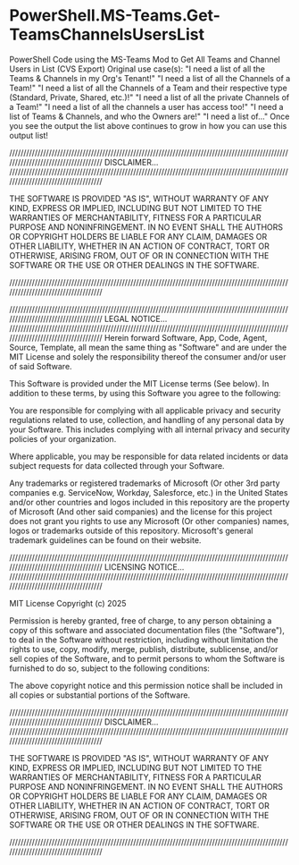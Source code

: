 # PowerShell.MS-Teams.Get-TeamsChannelsUsersList

PowerShell Code using the MS-Teams Mod to Get All Teams and Channel Users in List (CVS Export)
Original use case(s): 
"I need a list of all the Teams & Channels in my Org's Tenant!"
"I need a list of all the Channels of a Team!"
"I need a list of all the Channels of a Team and their respective type (Standard, Private, Shared, etc.)!"
"I need a list of all the private Channels of a Team!"
"I need a list of all the channels a user has access too!"
"I need a list of Teams & Channels, and who the Owners are!"
"I need a list of..." Once you see the output the list above continues to grow in how you can use this output list!

////////////////////////////////////////////////////////////////////////////////////////////////////////////////////////////////////
DISCLAIMER...
////////////////////////////////////////////////////////////////////////////////////////////////////////////////////////////////////

THE SOFTWARE IS PROVIDED "AS IS", WITHOUT WARRANTY OF ANY KIND, EXPRESS OR
IMPLIED, INCLUDING BUT NOT LIMITED TO THE WARRANTIES OF MERCHANTABILITY,
FITNESS FOR A PARTICULAR PURPOSE AND NONINFRINGEMENT. IN NO EVENT SHALL THE
AUTHORS OR COPYRIGHT HOLDERS BE LIABLE FOR ANY CLAIM, DAMAGES OR OTHER
LIABILITY, WHETHER IN AN ACTION OF CONTRACT, TORT OR OTHERWISE, ARISING FROM,
OUT OF OR IN CONNECTION WITH THE SOFTWARE OR THE USE OR OTHER DEALINGS IN THE
SOFTWARE.

////////////////////////////////////////////////////////////////////////////////////////////////////////////////////////////////////


////////////////////////////////////////////////////////////////////////////////////////////////////////////////////////////////////
LEGAL NOTICE...
////////////////////////////////////////////////////////////////////////////////////////////////////////////////////////////////////
Herein forward Software, App, Code, Agent, Source, Template, all mean the same thing as "Software" and are under the MIT License and solely the responsibility thereof the consumer and/or user of said Software.

This Software is provided under the MIT License terms (See below). In addition to these terms, by using this Software you agree to the following:

You are responsible for complying with all applicable privacy and security regulations related to use, collection, and handling of any personal data by your Software. 
This includes complying with all internal privacy and security policies of your organization.

Where applicable, you may be responsible for data related incidents or data subject requests for data collected through your Software.

Any trademarks or registered trademarks of Microsoft (Or other 3rd party companies e.g. ServiceNow, Workday, Salesforce, etc.) in the United States and/or other countries and logos included in this repository are the property of Microsoft (And other said companies) and the license for this project does not grant you rights to use any Microsoft (Or other companies) names, logos or trademarks outside of this repository. Microsoft's general trademark guidelines can be found on their website.


////////////////////////////////////////////////////////////////////////////////////////////////////////////////////////////////////
LICENSING NOTICE...
////////////////////////////////////////////////////////////////////////////////////////////////////////////////////////////////////

MIT License
Copyright (c) 2025

Permission is hereby granted, free of charge, to any person obtaining a copy
of this software and associated documentation files (the "Software"), to deal
in the Software without restriction, including without limitation the rights
to use, copy, modify, merge, publish, distribute, sublicense, and/or sell
copies of the Software, and to permit persons to whom the Software is
furnished to do so, subject to the following conditions:

The above copyright notice and this permission notice shall be included in all
copies or substantial portions of the Software.

////////////////////////////////////////////////////////////////////////////////////////////////////////////////////////////////////
DISCLAIMER...
////////////////////////////////////////////////////////////////////////////////////////////////////////////////////////////////////

THE SOFTWARE IS PROVIDED "AS IS", WITHOUT WARRANTY OF ANY KIND, EXPRESS OR
IMPLIED, INCLUDING BUT NOT LIMITED TO THE WARRANTIES OF MERCHANTABILITY,
FITNESS FOR A PARTICULAR PURPOSE AND NONINFRINGEMENT. IN NO EVENT SHALL THE
AUTHORS OR COPYRIGHT HOLDERS BE LIABLE FOR ANY CLAIM, DAMAGES OR OTHER
LIABILITY, WHETHER IN AN ACTION OF CONTRACT, TORT OR OTHERWISE, ARISING FROM,
OUT OF OR IN CONNECTION WITH THE SOFTWARE OR THE USE OR OTHER DEALINGS IN THE
SOFTWARE.

////////////////////////////////////////////////////////////////////////////////////////////////////////////////////////////////////


